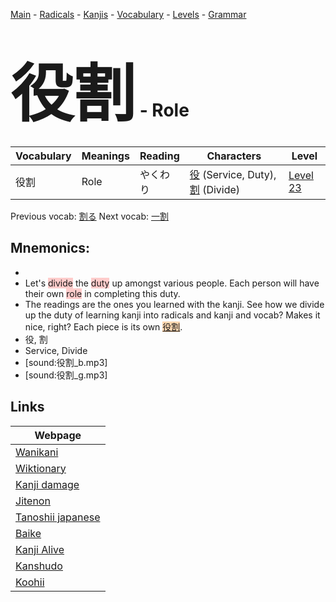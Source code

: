 <style> bigfont {font-size: 100px}</style>
[Main](../README.md) -
[Radicals](../radicals.md) -
[Kanjis](../kanjis.md) -
[Vocabulary](../vocabulary.md) -
[Levels](../levels.md) -
[Grammar](../grammar.md)
# <bigfont> 役割</bigfont> - Role 

| Vocabulary | Meanings | Reading | Characters | Level |
| --- | --- | --- | --- | --- |
| 役割 | Role | やくわり |  [役](../kanjis/役.md) (Service, Duty), [割](../kanjis/割.md) (Divide) | [Level 23](../levels/wk_level23.md) |

Previous vocab: [割る](割る.md) Next vocab: [一割](一割.md) 

## Mnemonics:

* 
* Let's <span style="background-color:#ffcccb"> divide</span> the <span style="background-color:#ffcccb"> duty</span> up amongst various people. Each person will have their own <span style="background-color:#ffcccb"> role</span> in completing this duty.
* The readings are the ones you learned with the kanji. See how we divide up the duty of learning kanji into radicals and kanji and vocab? Makes it nice, right? Each piece is its own <span style="background-color:#fed8b1"> [役割](https://jisho.org/search/役割)</span>.
* 役, 割
* Service, Divide
* [sound:役割_b.mp3]
* [sound:役割_g.mp3]


## Links 

| Webpage |
| --- |
| [Wanikani          ](https://www.wanikani.com/kanji/役割) |
| [Wiktionary        ](https://en.wiktionary.org/wiki/役割) |
| [Kanji damage      ](http://www.kanjidamage.com/kanji/search?utf8=✓&q=役割) |
| [Jitenon           ](https://jitenon.com/kanji/役割) |
| [Tanoshii japanese ](https://www.tanoshiijapanese.com/dictionary/kanji.cfm?k=役割) |
| [Baike             ](https://baike.baidu.com/item/役割) |
| [Kanji Alive       ](https://app.kanjialive.com/役割) |
| [Kanshudo          ](https://www.kanshudo.com/searchmn?q=役割) |
| [Koohii            ](https://kanji.koohii.com/study/kanji/役割) |

